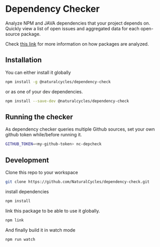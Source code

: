 # Dependency Checker

Analyze NPM and JAVA dependencies that your project depends on.
Quickly view a list of open issues and aggregated data for each open-source package.

Check [this link](https://depchecker.com/blog/analyze-project-deps/) for more information on how packages are analyzed.
 

## Installation

You can either install it globally 
```bash
npm install -g @naturalcycles/dependency-check
```

or as one of your dev dependencies.

```bash
npm install --save-dev @naturalcycles/dependency-check
```

## Running the checker

As dependency checker queries multiple Github sources, set your own github token while/before running it.

```bash
GITHUB_TOKEN=<my-github-token> nc-depcheck
```


## Development

Clone this repo to your workspace

```bash
git clone https://github.com/NaturalCycles/dependency-check.git
```

install dependencies

```bash
npm install
```

link this package to be able to use it globally.

```bash
npm link
```

And finally build it in watch mode

```bash
npm run watch
```
